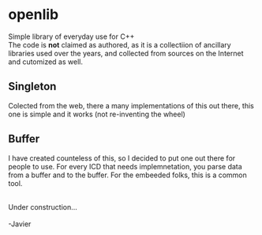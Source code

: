 # openlib
Simple library of everyday use for C++</br>
The code is **not** claimed as authored, as it is a collectiion of ancillary libraries used over the years, and collected from sources on the Internet and cutomized as well.

## Singleton
Colected from the web, there a many implementations of this out there, this one is simple and it works (not re-inventing the wheel)

## Buffer
I have created counteless of this, so I decided to put one out there for people to use. For every ICD that needs implemnetation, you parse data from a buffer and to the buffer. For the embeeded folks, this is a common tool.

</br>
Under construction...</br>
</br>
-Javier
